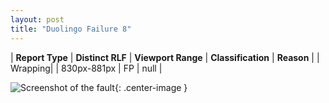 ```yaml
---
layout: post
title: "Duolingo Failure 8"
---
```

| **Report Type** | **Distinct RLF** | **Viewport Range** | **Classification** | **Reason** |
| Wrapping|  | 830px-881px | FP | null | 

![Screenshot of the fault](../../../assets/images/Duolingo/fault8/wrappingWidth855.png){: .center-image }